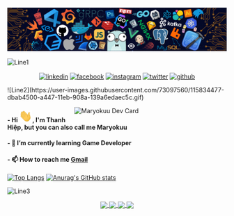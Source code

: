 <!-- Header -->
<p align="center"><img src="https://raw.githubusercontent.com/KevinPatel04/KevinPatel04/master/header.png"></p>

<!-- Contact -->
<!-- ### :link: &nbsp;Connect with me -->
![Line1](https://user-images.githubusercontent.com/73097560/115834477-dbab4500-a447-11eb-908a-139a6edaec5c.gif)
<p align="center">
	<a target="blank" href="https://www.linkedin.com/in/tranthiep2912003/"><img align="center" src="https://i.imgur.com/9YcFzKc.png" alt="linkedin" height="50" width="50"/></a>
	<a target="blank" href="https://www.facebook.com/t.theip2901"><img align="center" src="https://i.imgur.com/8TclXou.png" alt="facebook" height="50" width="50"/></a>
			<a target="blank" href="https://www.instagram.com/t.theip2901/"><img align="center" src="https://i.imgur.com/l5VLeAv.png" alt="instagram" height="50" width="50"/></a>
	<a target="blank" href="https://twitter.com/t_theip2901"><img align="center" src="https://i.imgur.com/ZEjdzhy.png" alt="twitter" height="50" width="50"/></a>
	<a target="blank" href="https://github.com/Maryokuu"><img align="center" src="https://i.imgur.com/XlW7i2S.png" alt="github" height="50" width="50"/></a>
</p>
![Line2](https://user-images.githubusercontent.com/73097560/115834477-dbab4500-a447-11eb-908a-139a6edaec5c.gif)

<!-- Dev Card -->
<a target="_blank" href="https://app.daily.dev/Maryokuu"><img align="right" src="https://github.com/Maryokuu/Maryokuu/blob/main/devcard.svg" width="350" alt="Maryokuu Dev Card"/></a>

<!-- Description -->
#### - Hi <img src="https://raw.githubusercontent.com/KevinPatel04/KevinPatel04/master/Hi.gif" width="30px"/>, I'm Thanh Hiệp, but you can also call me **Maryokuu**
#### - 🌱 I’m currently learning **Game Developer**
#### - 📫 How to reach me <a href="mailto:hieptt.2003@gmail.com">Gmail</a>

<!-- Stats -->
[![Top Langs](https://github-readme-stats.vercel.app/api/top-langs/?username=Maryokuu&layout=compact&theme=transparent)](https://github.com/Maryokuu)
[![Anurag's GitHub stats](https://github-readme-stats.vercel.app/api?username=Maryokuu&hide=prs,issues&rank_icon=github&show_icons=true&include_all_commits=true&theme=transparent)](https://github.com/Maryokuu)

![Line3](https://user-images.githubusercontent.com/73097560/115834477-dbab4500-a447-11eb-908a-139a6edaec5c.gif)

<p align="center">
	<a href="https://github.com/Maryokuu/Doge-Game">
		<img align="center" src="https://github-readme-stats.vercel.app/api/pin/?username=Maryokuu&show_owner=true&repo=Doge-Game&theme=transparent"/>
	</a>
	<a href="https://github.com/Maryokuu/Flappy-Bird">
		<img align="center" src="https://github-readme-stats.vercel.app/api/pin/?username=Maryokuu&show_owner=true&repo=Flappy-Bird&theme=transparent"/>
	</a>
	<a href="https://github.com/Maryokuu/Web-Design">
		<img align="center" src="https://github-readme-stats.vercel.app/api/pin/?username=Maryokuu&show_owner=true&repo=Web-Design&theme=transparent"/>
	</a>
	<a href="https://github.com/Maryokuu/Words-Counter">
		<img align="center" src="https://github-readme-stats.vercel.app/api/pin/?username=Maryokuu&show_owner=true&repo=Words-Counter&theme=transparent"/>
	</a>
</p>

<!-- [![Readme Card](https://github-readme-stats.vercel.app/api/pin/?username=Maryokuu&show_owner=true&repo=Doge-Game&theme=transparent)](https://github.com/Maryokuu/Doge-Game)
[![Readme Card](https://github-readme-stats.vercel.app/api/pin/?username=Maryokuu&show_owner=true&repo=Flappy-Bird&theme=transparent)](https://github.com/Maryokuu/Flappy-Bird)
[![Readme Card](https://github-readme-stats.vercel.app/api/pin/?username=Maryokuu&show_owner=true&repo=Web-Design&theme=transparent)](https://github.com/Maryokuu/Web-Design)
[![Readme Card](https://github-readme-stats.vercel.app/api/pin/?username=Maryokuu&show_owner=true&repo=Words-Counter&theme=transparent)](https://github.com/Maryokuu/Words-Counter) -->
